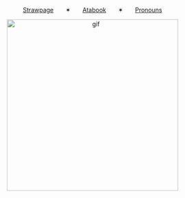 <p align="center">
  <a href="https://deepinkman.straw.page">Strawpage</a>  ✶  <a href="https://deepinkman.atabook.org">Atabook</a>  ✶  <a href="https://pronouns.cc/@deepinkman">Pronouns</a>

<p align="center">
  <img src="https://64.media.tumblr.com/9010d86e715de68ad628b3e06b5197b5/a7706b9d87cc42cb-d6/s500x750/f4defcd84c1b96d92427e273b04f6aad295e7ef3.gifv" alt="gif" width="400" />
</p>
